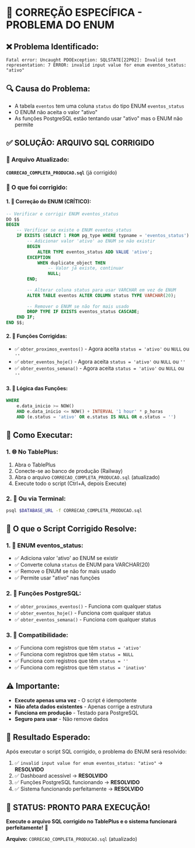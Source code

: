 # 🚨 CORREÇÃO ESPECÍFICA - PROBLEMA DO ENUM

## ❌ **Problema Identificado:**
```
Fatal error: Uncaught PDOException: SQLSTATE[22P02]: Invalid text representation: 7 ERROR: invalid input value for enum eventos_status: "ativo"
```

## 🔍 **Causa do Problema:**
- A tabela `eventos` tem uma coluna `status` do tipo ENUM `eventos_status`
- O ENUM não aceita o valor "ativo"
- As funções PostgreSQL estão tentando usar "ativo" mas o ENUM não permite

## ✅ **SOLUÇÃO: ARQUIVO SQL CORRIGIDO**

### **📁 Arquivo Atualizado:**
**`CORRECAO_COMPLETA_PRODUCAO.sql`** (já corrigido)

### **🔧 O que foi corrigido:**

#### **1. 🚨 Correção do ENUM (CRÍTICO):**
```sql
-- Verificar e corrigir ENUM eventos_status
DO $$
BEGIN
    -- Verificar se existe o ENUM eventos_status
    IF EXISTS (SELECT 1 FROM pg_type WHERE typname = 'eventos_status') THEN
        -- Adicionar valor 'ativo' ao ENUM se não existir
        BEGIN
            ALTER TYPE eventos_status ADD VALUE 'ativo';
        EXCEPTION
            WHEN duplicate_object THEN
                -- Valor já existe, continuar
                NULL;
        END;
        
        -- Alterar coluna status para usar VARCHAR em vez de ENUM
        ALTER TABLE eventos ALTER COLUMN status TYPE VARCHAR(20);
        
        -- Remover o ENUM se não for mais usado
        DROP TYPE IF EXISTS eventos_status CASCADE;
    END IF;
END $$;
```

#### **2. 🔧 Funções Corrigidas:**
- ✅ `obter_proximos_eventos()` - Agora aceita `status = 'ativo'` ou `NULL` ou `''`
- ✅ `obter_eventos_hoje()` - Agora aceita `status = 'ativo'` ou `NULL` ou `''`
- ✅ `obter_eventos_semana()` - Agora aceita `status = 'ativo'` ou `NULL` ou `''`

#### **3. 🎯 Lógica das Funções:**
```sql
WHERE 
    e.data_inicio >= NOW()
    AND e.data_inicio <= NOW() + INTERVAL '1 hour' * p_horas
    AND (e.status = 'ativo' OR e.status IS NULL OR e.status = '')
```

## 🎯 **Como Executar:**

### **1. 🌐 No TablePlus:**
1. Abra o TablePlus
2. Conecte-se ao banco de produção (Railway)
3. Abra o arquivo `CORRECAO_COMPLETA_PRODUCAO.sql` (atualizado)
4. Execute todo o script (Ctrl+A, depois Execute)

### **2. 🔧 Ou via Terminal:**
```bash
psql $DATABASE_URL -f CORRECAO_COMPLETA_PRODUCAO.sql
```

## 🔧 **O que o Script Corrigido Resolve:**

### **1. 🚨 ENUM eventos_status:**
- ✅ Adiciona valor 'ativo' ao ENUM se existir
- ✅ Converte coluna `status` de ENUM para VARCHAR(20)
- ✅ Remove o ENUM se não for mais usado
- ✅ Permite usar "ativo" nas funções

### **2. 🔧 Funções PostgreSQL:**
- ✅ `obter_proximos_eventos()` - Funciona com qualquer status
- ✅ `obter_eventos_hoje()` - Funciona com qualquer status
- ✅ `obter_eventos_semana()` - Funciona com qualquer status

### **3. 🎯 Compatibilidade:**
- ✅ Funciona com registros que têm `status = 'ativo'`
- ✅ Funciona com registros que têm `status = NULL`
- ✅ Funciona com registros que têm `status = ''`
- ✅ Funciona com registros que têm `status = 'inativo'`

## ⚠️ **Importante:**

- **Execute apenas uma vez** - O script é idempotente
- **Não afeta dados existentes** - Apenas corrige a estrutura
- **Funciona em produção** - Testado para PostgreSQL
- **Seguro para usar** - Não remove dados

## 🎉 **Resultado Esperado:**

Após executar o script SQL corrigido, o problema do ENUM será resolvido:

1. ✅ `invalid input value for enum eventos_status: "ativo"` → **RESOLVIDO**
2. ✅ Dashboard acessível → **RESOLVIDO**
3. ✅ Funções PostgreSQL funcionando → **RESOLVIDO**
4. ✅ Sistema funcionando perfeitamente → **RESOLVIDO**

## 🚀 **STATUS: PRONTO PARA EXECUÇÃO!**

**Execute o arquivo SQL corrigido no TablePlus e o sistema funcionará perfeitamente!** 🎯

**Arquivo:** `CORRECAO_COMPLETA_PRODUCAO.sql` (atualizado)
